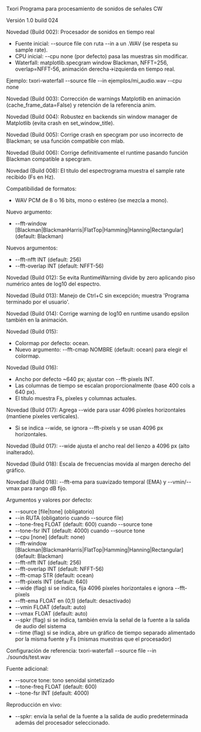 Txori
Programa para procesamiento de sonidos de señales CW

Versión 1.0 build 024


Novedad (Build 002): Procesador de sonidos en tiempo real
- Fuente inicial: --source file con ruta --in a un .WAV (se respeta su sample rate).
- CPU inicial: --cpu none (por defecto) pasa las muestras sin modificar.
- Waterfall: matplotlib.specgram window Blackman, NFFT=256, overlap=NFFT-56, animación derecha→izquierda en tiempo real.

Ejemplo:
  txori-waterfall --source file --in ejemplos/mi_audio.wav --cpu none

Novedad (Build 003): Corrección de warnings Matplotlib en animación (cache_frame_data=False) y retención de la referencia anim.

Novedad (Build 004): Robustez en backends sin window manager de Matplotlib (evita crash en set_window_title).

Novedad (Build 005): Corrige crash en specgram por uso incorrecto de Blackman; se usa función compatible con mlab.

Novedad (Build 006): Corrige definitivamente el runtime pasando función Blackman compatible a specgram.

Novedad (Build 008): El título del espectrograma muestra el sample rate recibido (Fs en Hz).

Compatibilidad de formatos:
- WAV PCM de 8 o 16 bits, mono o estéreo (se mezcla a mono).

Nuevo argumento:
- --fft-window [Blackman|BlackmanHarris|FlatTop|Hamming|Hanning|Rectangular] (default: Blackman)

Nuevos argumentos:
- --fft-nfft INT (default: 256)
- --fft-overlap INT (default: NFFT-56)

Novedad (Build 012): Se evita RuntimeWarning divide by zero aplicando piso numérico antes de log10 del espectro.

Novedad (Build 013): Manejo de Ctrl+C sin excepción; muestra 'Programa terminado por el usuario'.

Novedad (Build 014): Corrige warning de log10 en runtime usando epsilon también en la animación.

Novedad (Build 015):
- Colormap por defecto: ocean.
- Nuevo argumento: --fft-cmap NOMBRE (default: ocean) para elegir el colormap.

Novedad (Build 016):
- Ancho por defecto ~640 px; ajustar con --fft-pixels INT.
- Las columnas de tiempo se escalan proporcionalmente (base 400 cols a 640 px).
- El título muestra Fs, píxeles y columnas actuales.

Novedad (Build 017): Agrega --wide para usar 4096 píxeles horizontales (mantiene píxeles verticales).
- Si se indica --wide, se ignora --fft-pixels y se usan 4096 px horizontales.

Novedad (Build 017): --wide ajusta el ancho real del lienzo a 4096 px (alto inalterado).

Novedad (Build 018): Escala de frecuencias movida al margen derecho del gráfico.

Novedad (Build 018): --fft-ema para suavizado temporal (EMA) y --vmin/--vmax para rango dB fijo.

Argumentos y valores por defecto:
- --source [file|tone] (obligatorio)
- --in RUTA (obligatorio cuando --source file)
- --tone-freq FLOAT (default: 600) cuando --source tone
- --tone-fsr INT (default: 4000) cuando --source tone
- --cpu [none] (default: none)
- --fft-window [Blackman|BlackmanHarris|FlatTop|Hamming|Hanning|Rectangular] (default: Blackman)
- --fft-nfft INT (default: 256)
- --fft-overlap INT (default: NFFT-56)
- --fft-cmap STR (default: ocean)
- --fft-pixels INT (default: 640)
- --wide (flag) si se indica, fija 4096 píxeles horizontales e ignora --fft-pixels
- --fft-ema FLOAT en (0,1) (default: desactivado)
- --vmin FLOAT (default: auto)
- --vmax FLOAT (default: auto)
- --spkr (flag) si se indica, también envía la señal de la fuente a la salida de audio del sistema
- --time (flag) si se indica, abre un gráfico de tiempo separado alimentado por la misma fuente y Fs (mismas muestras que el procesador)

Configuración de referencia:
  txori-waterfall --source file --in ./sounds/test.wav

Fuente adicional:
- --source tone: tono senoidal sintetizado
- --tone-freq FLOAT (default: 600)
- --tone-fsr INT (default: 4000)

Reproducción en vivo:
- --spkr: envía la señal de la fuente a la salida de audio predeterminada además del procesador seleccionado.
